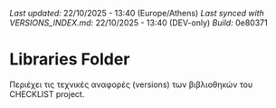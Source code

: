 *Last updated:* 22/10/2025 - 13:40 (Europe/Athens)
*Last synced with VERSIONS_INDEX.md:* 22/10/2025 - 13:40 (DEV-only)
*Build:* 0e80371

# Libraries Folder  
Περιέχει τις τεχνικές αναφορές (versions) των βιβλιοθηκών του CHECKLIST project.
